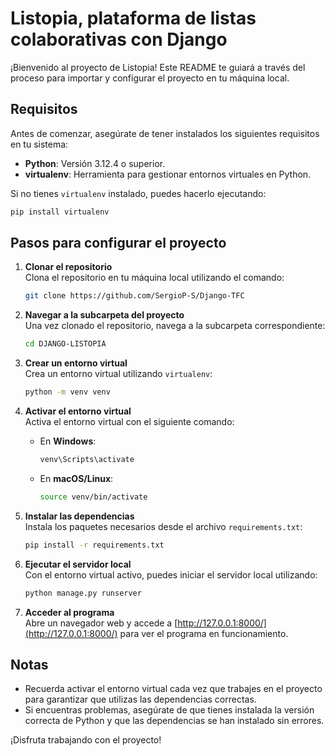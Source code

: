 # Listopia, plataforma de listas colaborativas con Django

¡Bienvenido al proyecto de Listopia! Este README te guiará a través del proceso para importar y configurar el proyecto en tu máquina local.

## Requisitos

Antes de comenzar, asegúrate de tener instalados los siguientes requisitos en tu sistema:

- **Python**: Versión 3.12.4 o superior.
- **virtualenv**: Herramienta para gestionar entornos virtuales en Python.

Si no tienes `virtualenv` instalado, puedes hacerlo ejecutando:

```bash
pip install virtualenv
```

## Pasos para configurar el proyecto

1. **Clonar el repositorio**  
   Clona el repositorio en tu máquina local utilizando el comando:

   ```bash
   git clone https://github.com/SergioP-S/Django-TFC
   ```

2. **Navegar a la subcarpeta del proyecto**  
   Una vez clonado el repositorio, navega a la subcarpeta correspondiente:

   ```bash
   cd DJANGO-LISTOPIA
   ```

3. **Crear un entorno virtual**  
   Crea un entorno virtual utilizando `virtualenv`:

   ```bash
   python -m venv venv
   ```

4. **Activar el entorno virtual**  
   Activa el entorno virtual con el siguiente comando:

   - En **Windows**:

     ```bash
     venv\Scripts\activate
     ```

   - En **macOS/Linux**:

     ```bash
     source venv/bin/activate
     ```

5. **Instalar las dependencias**  
   Instala los paquetes necesarios desde el archivo `requirements.txt`:

   ```bash
   pip install -r requirements.txt
   ```

6. **Ejecutar el servidor local**  
   Con el entorno virtual activo, puedes iniciar el servidor local utilizando:

   ```bash
   python manage.py runserver
   ```

7. **Acceder al programa**  
   Abre un navegador web y accede a [http://127.0.0.1:8000/](http://127.0.0.1:8000/) para ver el programa en funcionamiento.

## Notas

- Recuerda activar el entorno virtual cada vez que trabajes en el proyecto para garantizar que utilizas las dependencias correctas.
- Si encuentras problemas, asegúrate de que tienes instalada la versión correcta de Python y que las dependencias se han instalado sin errores.

¡Disfruta trabajando con el proyecto!
